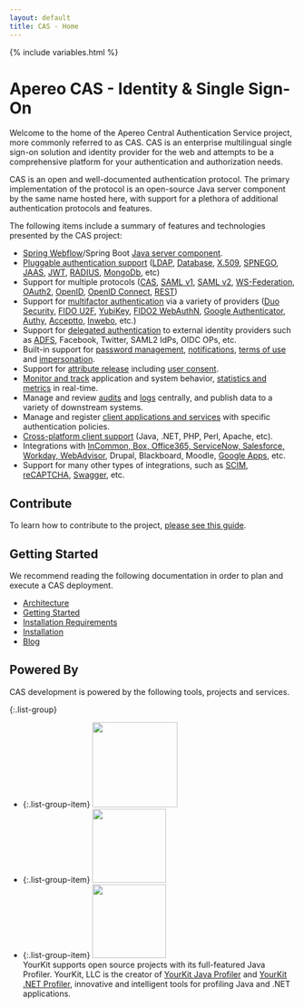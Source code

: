 ```yaml
---
layout: default
title: CAS - Home
---
```


{% include variables.html %}

# Apereo CAS - Identity & Single Sign-On

Welcome to the home of the Apereo Central Authentication Service project, more commonly 
referred to as CAS. CAS is an enterprise multilingual single sign-on solution and identity provider for the web 
and attempts to be a comprehensive platform for your authentication and authorization needs.

CAS is an open and well-documented authentication protocol. The primary implementation of the protocol is 
an open-source Java server component by the same name hosted here, with support for a plethora of 
additional authentication protocols and features.

The following items include a summary of features and technologies presented by the CAS project:

* [Spring Webflow](webflow/Webflow-Customization.html)/Spring Boot [Java server component](planning/Architecture.html).
* [Pluggable authentication support](authentication/Configuring-Authentication-Components.html) ([LDAP](authentication/LDAP-Authentication.html), 
[Database](authentication/Database-Authentication.html), [X.509](authentication/X509-Authentication.html), [SPNEGO](authentication/SPNEGO-Authentication.html), 
[JAAS](authentication/JAAS-Authentication.html), [JWT](authentication/JWT-Authentication.html), 
[RADIUS](mfa/RADIUS-Authentication.html), [MongoDb](authentication/MongoDb-Authentication.html), etc)
* Support for multiple protocols ([CAS](protocol/CAS-Protocol.html), [SAML v1](protocol/SAML-Protocol.html), [SAML v2](authentication/Configuring-SAML2-Authentication.html), [WS-Federation](protocol/WS-Federation-Protocol.html),
[OAuth2](protocol/OAuth-Protocol.html), [OpenID](protocol/OpenID-Protocol.html), [OpenID Connect](protocol/OIDC-Protocol.html), [REST](protocol/REST-Protocol.html))
* Support for [multifactor authentication](mfa/Configuring-Multifactor-Authentication.html) via a variety of 
providers ([Duo Security](mfa/DuoSecurity-Authentication.html), [FIDO U2F](mfa/FIDO-U2F-Authentication.html), 
[YubiKey](mfa/YubiKey-Authentication.html), [FIDO2 WebAuthN](mfa/FIDO2-WebAuthn-Authentication.html), [Google Authenticator](mfa/GoogleAuthenticator-Authentication.html), [Authy](mfa/AuthyAuthenticator-Authentication.html), [Acceptto](mfa/Acceptto-Authentication.html), [Inwebo](mfa/Inwebo-Authentication.html), etc.)
* Support for [delegated authentication](integration/Delegate-Authentication.html) to external identity providers such as [ADFS](integration/ADFS-Integration.html), Facebook, Twitter, SAML2 IdPs, OIDC OPs, etc.
* Built-in support for [password management](password_management/Password-Management.html), [notifications](webflow/Webflow-Customization-Interrupt.html), [terms of use](webflow/Webflow-Customization-AUP.html) and [impersonation](authentication/Surrogate-Authentication.html).
* Support for [attribute release](integration/Attribute-Release.html) including [user consent](integration/Attribute-Release-Consent.html).
* [Monitor and track](monitoring/Monitoring-Statistics.html) application and system behavior, [statistics and metrics](monitoring/Configuring-Metrics.html) in real-time.
* Manage and review [audits](audits/Audits.html) and [logs](logging/Logging.html) centrally, and publish data to a variety of downstream systems.  
* Manage and register [client applications and services](services/Service-Management.html) with specific authentication policies.
* [Cross-platform client support](integration/CAS-Clients.html) (Java, .NET, PHP, Perl, Apache, etc).
* Integrations with [InCommon, Box, Office365, ServiceNow, Salesforce, Workday, WebAdvisor](integration/Configuring-SAML-SP-Integrations.html), Drupal, Blackboard, Moodle, [Google Apps](integration/Google-Apps-Integration.html), etc.
* Support for many other types of integrations, such as [SCIM](integration/SCIM-Integration.html), [reCAPTCHA](integration/Configuring-Google-reCAPTCHA.html), [Swagger](integration/Swagger-Integration.html), etc.

## Contribute

To learn how to contribute to the project, [please see this guide](/cas/developer/Contributor-Guidelines.html).

## Getting Started

We recommend reading the following documentation in order to plan and execute a CAS deployment.

* [Architecture](planning/Architecture.html)
* [Getting Started](planning/Getting-Started.html)
* [Installation Requirements](planning/Installation-Requirements.html)
* [Installation](installation/WAR-Overlay-Installation.html)
* [Blog](https://apereo.github.io)

## Powered By

CAS development is powered by the following tools, projects and services.

{:.list-group}
* {:.list-group-item} <a href="https://www.jetbrains.com/idea/"><img src="https://user-images.githubusercontent.com/1205228/31548576-1ac3d688-b038-11e7-9565-ffd89501872e.png" width="150"></a>
* {:.list-group-item} <a href="https://github.com/spring-projects/spring-boot"><img width="130" src="https://user-images.githubusercontent.com/1205228/32322526-0b58ac44-bfda-11e7-822e-ad763eb80faf.png"></a>
* {:.list-group-item} <a href="https://www.yourkit.com"><img src="https://user-images.githubusercontent.com/1205228/38207124-f6c6db34-36c1-11e8-9bbf-8dee5bd199c4.png" width="130"></a><br/>YourKit supports open source projects with its full-featured Java Profiler. YourKit, LLC is the creator of <a href="https://www.yourkit.com/java/profiler/">YourKit Java Profiler</a> and <a href="https://www.yourkit.com/.net/profiler/">YourKit .NET Profiler</a>, innovative and intelligent tools for profiling Java and .NET applications.
